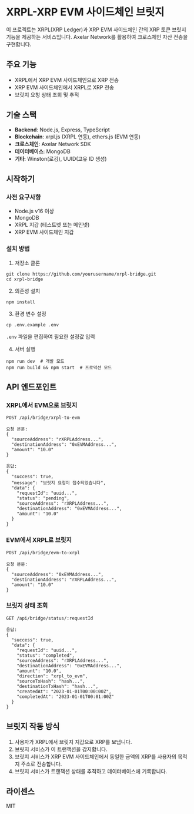 # XRPL-XRP EVM 사이드체인 브릿지

이 프로젝트는 XRPL(XRP Ledger)과 XRP EVM 사이드체인 간의 XRP 토큰 브릿지 기능을 제공하는 서비스입니다. Axelar Network를 활용하여 크로스체인 자산 전송을 구현합니다.

## 주요 기능

- XRPL에서 XRP EVM 사이드체인으로 XRP 전송
- XRP EVM 사이드체인에서 XRPL로 XRP 전송
- 브릿지 요청 상태 조회 및 추적

## 기술 스택

- **Backend**: Node.js, Express, TypeScript
- **Blockchain**: xrpl.js (XRPL 연동), ethers.js (EVM 연동)
- **크로스체인**: Axelar Network SDK
- **데이터베이스**: MongoDB
- **기타**: Winston(로깅), UUID(고유 ID 생성)

## 시작하기

### 사전 요구사항

- Node.js v16 이상
- MongoDB
- XRPL 지갑 (테스트넷 또는 메인넷)
- XRP EVM 사이드체인 지갑

### 설치 방법

1. 저장소 클론
```
git clone https://github.com/yourusername/xrpl-bridge.git
cd xrpl-bridge
```

2. 의존성 설치
```
npm install
```

3. 환경 변수 설정
```
cp .env.example .env
```
`.env` 파일을 편집하여 필요한 설정값 입력

4. 서버 실행
```
npm run dev  # 개발 모드
npm run build && npm start  # 프로덕션 모드
```

## API 엔드포인트

### XRPL에서 EVM으로 브릿지
```
POST /api/bridge/xrpl-to-evm

요청 본문:
{
  "sourceAddress": "rXRPLAddress...",
  "destinationAddress": "0xEVMAddress...",
  "amount": "10.0"
}

응답:
{
  "success": true,
  "message": "브릿지 요청이 접수되었습니다",
  "data": {
    "requestId": "uuid...",
    "status": "pending",
    "sourceAddress": "rXRPLAddress...",
    "destinationAddress": "0xEVMAddress...",
    "amount": "10.0"
  }
}
```

### EVM에서 XRPL로 브릿지
```
POST /api/bridge/evm-to-xrpl

요청 본문:
{
  "sourceAddress": "0xEVMAddress...",
  "destinationAddress": "rXRPLAddress...",
  "amount": "10.0"
}
```

### 브릿지 상태 조회
```
GET /api/bridge/status/:requestId

응답:
{
  "success": true,
  "data": {
    "requestId": "uuid...",
    "status": "completed",
    "sourceAddress": "rXRPLAddress...",
    "destinationAddress": "0xEVMAddress...",
    "amount": "10.0",
    "direction": "xrpl_to_evm",
    "sourceTxHash": "hash...",
    "destinationTxHash": "hash...",
    "createdAt": "2023-01-01T00:00:00Z",
    "completedAt": "2023-01-01T00:01:00Z"
  }
}
```

## 브릿지 작동 방식

1. 사용자가 XRPL에서 브릿지 지갑으로 XRP를 보냅니다.
2. 브릿지 서비스가 이 트랜잭션을 감지합니다.
3. 브릿지 서비스가 XRP EVM 사이드체인에서 동일한 금액의 XRP를 사용자의 목적지 주소로 전송합니다.
4. 브릿지 서비스가 트랜잭션 상태를 추적하고 데이터베이스에 기록합니다.

## 라이센스

MIT 